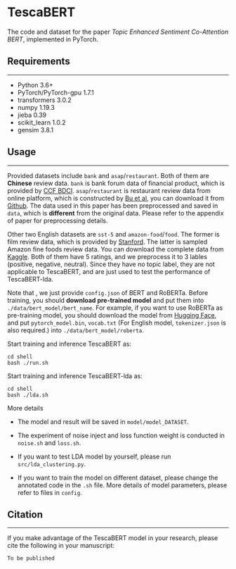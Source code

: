 # TescaBERT

The code and dataset for the paper _Topic Enhanced Sentiment Co-Attention BERT_, implemented in PyTorch.

## Requirements

------

- Python 3.6+
- PyTorch/PyTorch-gpu 1.7.1
- transformers 3.0.2
- numpy 1.19.3
- jieba 0.39
- scikit_learn 1.0.2
- gensim 3.8.1

## Usage

------

Provided datasets include `bank` and `asap`/`restaurant`. Both of them are **Chinese** review data.
`bank` is bank forum data of financial product, which is provided by [CCF BDCI](https://www.datafountain.cn/competitions/529/datasets).
`asap`/`restaurant` is restaurant review data from online platform, which is constructed by [Bu et al](https://arxiv.org/pdf/2103.06605v2.pdf), you can download it from [Github](https://github.com/Meituan-Dianping/asap).
The data used in this paper has been preprocessed and saved in `data`, which is **different** from the original data. Please refer to the appendix of paper for preprocessing details.

Other two English datasets are `sst-5` and `amazon-food`/`food`. 
The former is film review data, which is provided by [Stanford](https://nlp.stanford.edu/sentiment/). 
The latter is sampled Amazon fine foods review data. You can download the complete data from[ Kaggle](https://www.kaggle.com/datasets/snap/amazon-fine-food-reviews). 
Both of them have 5 ratings, and we preprocess it to 3 lables (positive, negative, neutral). 
Since they have no topic label, they are not applicable to TescaBERT, and are just used to test the performance of TescaBERT-lda.

Note that , we just provide `config.json` of BERT and RoBERTa. 
Before training, you should **download pre-trained model** and put them into `./data/bert_model/bert_name`. 
For example, if you want to use RoBERTa as pre-training model, 
you should download the model from [Hugging Face](https://huggingface.co/hfl/chinese-roberta-wwm-ext/tree/main),
and put `pytorch_model.bin`, `vocab.txt` (For English model, `tokenizer.json` is also required.) into `./data/bert_model/roberta`.

Start training and inference TescaBERT as:

```
cd shell
bash ./run.sh
```

Start training and inference TescaBERT-lda as:

```
cd shell
bash ./lda.sh
```

More details

- The model and result will be saved in `model/model_DATASET`.

- The experiment of noise inject and loss function weight is conducted in `noise.sh` and `loss.sh`.

- If you want to test LDA model by yourself, please run `src/lda_clustering.py`.

- If you want to train the model on different dataset, please change the annotated code in the `.sh` file. More details of model parameters, please refer to files in  `config`.

## Citation

------

If you make advantage of the TescaBERT model in your research, please cite the following in your manuscript:

```
To be published
```
